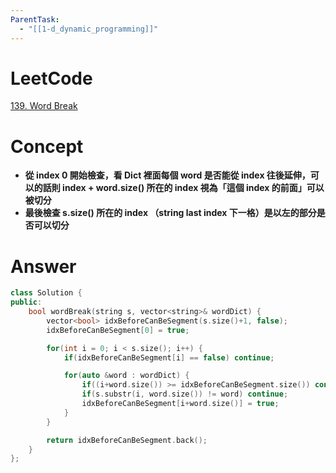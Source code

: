 ```yaml
---
ParentTask:
  - "[[1-d_dynamic_programming]]"
---
```


# LeetCode
[139. Word Break](https://leetcode.com/problems/word-break/)

# Concept
- **從 index 0 開始檢查，看 Dict 裡面每個 word 是否能從 index 往後延伸，可以的話則 index + word.size() 所在的 index 視為「這個 index 的前面」可以被切分**
- **最後檢查  s.size() 所在的 index （string last index 下一格）是以左的部分是否可以切分**

# Answer
```Cpp
class Solution {
public:
    bool wordBreak(string s, vector<string>& wordDict) {
        vector<bool> idxBeforeCanBeSegment(s.size()+1, false);
        idxBeforeCanBeSegment[0] = true;

        for(int i = 0; i < s.size(); i++) {
            if(idxBeforeCanBeSegment[i] == false) continue;

            for(auto &word : wordDict) {
                if((i+word.size()) >= idxBeforeCanBeSegment.size()) continue;
                if(s.substr(i, word.size()) != word) continue;
                idxBeforeCanBeSegment[i+word.size()] = true;
            }
        }

        return idxBeforeCanBeSegment.back();
    }
};
``` 